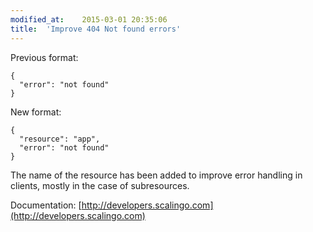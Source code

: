 ```yaml
---
modified_at:	2015-03-01 20:35:06
title:	'Improve 404 Not found errors'
---
```


Previous format:

```
{
  "error": "not found"
}
```

New format:

```
{
  "resource": "app",
  "error": "not found"
}
```

The name of the resource has been added to improve error handling in clients,
mostly in the case of subresources.

Documentation: [http://developers.scalingo.com](http://developers.scalingo.com)
